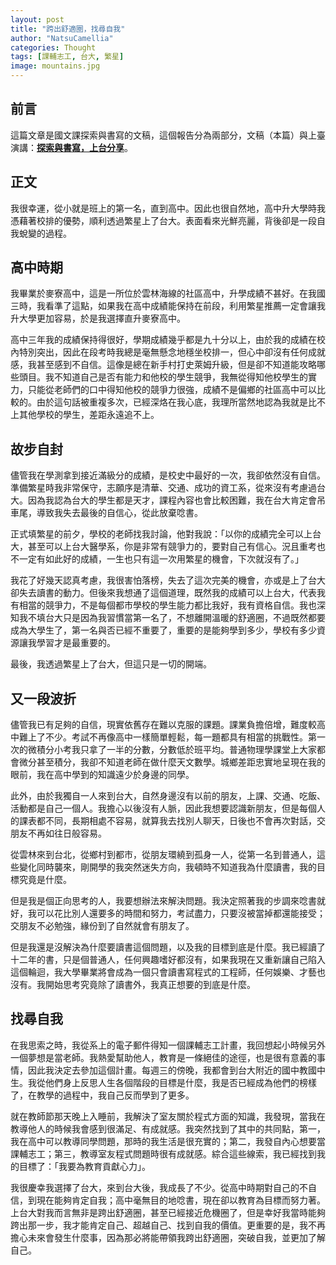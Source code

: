 ```yaml
---
layout: post
title: "跨出舒適圈，找尋自我"
author: "NatsuCamellia"
categories: Thought
tags: [課輔志工, 台大, 繁星]
image: mountains.jpg
---
```


## 前言

這篇文章是國文課探索與書寫的文稿，這個報告分為兩部分，文稿（本篇）與上臺演講：[**探索與書寫，上台分享**](https://natsucamellia.github.io/探索與書寫-上台分享)。

## 正文

我很幸運，從小就是班上的第一名，直到高中。因此也很自然地，高中升大學時我憑藉著校排的優勢，順利透過繁星上了台大。表面看來光鮮亮麗，背後卻是一段自我蛻變的過程。

## 高中時期

我畢業於麥寮高中，這是一所位於雲林海線的社區高中，升學成績不甚好。在我國三時，我看準了這點，如果我在高中成績能保持在前段，利用繁星推薦一定會讓我升大學更加容易，於是我選擇直升麥寮高中。

高中三年我的成績保持得很好，學期成績幾乎都是九十分以上，由於我的成績在校內特別突出，因此在段考時我總是毫無懸念地穩坐校排一，但心中卻沒有任何成就感，我甚至感到不自信。這像是總在新手村打史萊姆升級，但是卻不知道能攻略哪些頭目。我不知道自己是否有能力和他校的學生競爭，我無從得知他校學生的實力，只能從老師們的口中得知他校的競爭力很強，成績不是偏鄉的社區高中可以比較的。由於這句話被重複多次，已經深烙在我心底，我理所當然地認為我就是比不上其他學校的學生，差距永遠追不上。

## 故步自封

儘管我在學測拿到接近滿級分的成績，是校史中最好的一次，我卻依然沒有自信。準備繁星時我非常保守，志願序是清華、交通、成功的資工系，從來沒有考慮過台大。因為我認為台大的學生都是天才，課程內容也會比較困難，我在台大肯定會吊車尾，導致我失去最後的自信心，從此放棄唸書。

正式填繁星的前夕，學校的老師找我討論，他對我說：「以你的成績完全可以上台大，甚至可以上台大醫學系，你是非常有競爭力的，要對自己有信心。況且重考也不一定有如此好的成績，一生也只有這一次用繁星的機會，下次就沒有了。」

我花了好幾天認真考慮，我很害怕落榜，失去了這次完美的機會，亦或是上了台大卻失去讀書的動力。但後來我想通了這個道理，既然我的成績可以上台大，代表我有相當的競爭力，不是每個都市學校的學生能力都比我好，我有資格自信。我也深知我不填台大只是因為我習慣當第一名了，不想離開溫暖的舒適圈，不過既然都要成為大學生了，第一名與否已經不重要了，重要的是能夠學到多少，學校有多少資源讓我學習才是最重要的。

最後，我透過繁星上了台大，但這只是一切的開端。

## 又一段波折

儘管我已有足夠的自信，現實依舊存在難以克服的課題。課業負擔倍增，難度較高中難上了不少。考試不再像高中一樣簡單輕鬆，每一題都具有相當的挑戰性。第一次的微積分小考我只拿了一半的分數，分數低於班平均。普通物理學課堂上大家都會微分甚至積分，我卻不知道老師在做什麼天文數學。城鄉差距忠實地呈現在我的眼前，我在高中學到的知識遠少於身邊的同學。

此外，由於我獨自一人來到台大，自然身邊沒有以前的朋友，上課、交通、吃飯、活動都是自己一個人。我擔心以後沒有人脈，因此我想要認識新朋友，但是每個人的課表都不同，長期相處不容易，就算我去找別人聊天，日後也不會再次對話，交朋友不再如往日般容易。

從雲林來到台北，從鄉村到都市，從朋友環繞到孤身一人，從第一名到普通人，這些變化同時襲來，剛開學的我突然迷失方向，我頓時不知道我為什麼讀書，我的目標究竟是什麼。

但是我是個正向思考的人，我要想辦法來解決問題。我決定照著我的步調來唸書就好，我可以花比別人還要多的時間和努力，考試盡力，只要沒被當掉都還能接受；交朋友不必勉強，緣份到了自然就會有朋友了。

但是我還是沒解決為什麼要讀書這個問題，以及我的目標到底是什麼。我已經讀了十二年的書，只是個普通人，任何興趣嗜好都沒有，如果我現在又重新讓自己陷入這個輪迴，我大學畢業將會成為一個只會讀書寫程式的工程師，任何娛樂、才藝也沒有。我開始思考究竟除了讀書外，我真正想要的到底是什麼。

## 找尋自我

在我思索之時，我從系上的電子郵件得知一個課輔志工計畫，我回想起小時候另外一個夢想是當老師。我熱愛幫助他人，教育是一條絕佳的途徑，也是很有意義的事情，因此我決定去參加這個計畫。每週三的傍晚，我都會到台大附近的國中教國中生。我從他們身上反思人生各個階段的目標是什麼，我是否已經成為他們的榜樣了，在教學的過程中，我自己反而學到了更多。

就在教師節那天晚上入睡前，我解決了室友關於程式方面的知識，我發現，當我在教導他人的時候我會感到很滿足、有成就感。我突然找到了其中的共同點，第一，我在高中可以教導同學問題，那時的我生活是很充實的；第二，我發自內心想要當課輔志工；第三，教導室友程式問題時很有成就感。綜合這些線索，我已經找到我的目標了：「我要為教育貢獻心力」。

我很慶幸我選擇了台大，來到台大後，我成長了不少。從高中時期對自己的不自信，到現在能夠肯定自我；高中毫無目的地唸書，現在卻以教育為目標而努力著。上台大對我而言無非是跨出舒適圈，甚至已經接近危機圈了，但是幸好我當時能夠跨出那一步，我才能肯定自己、超越自己、找到自我的價值。更重要的是，我不再擔心未來會發生什麼事，因為那必將能帶領我跨出舒適圈，突破自我，並更加了解自己。
